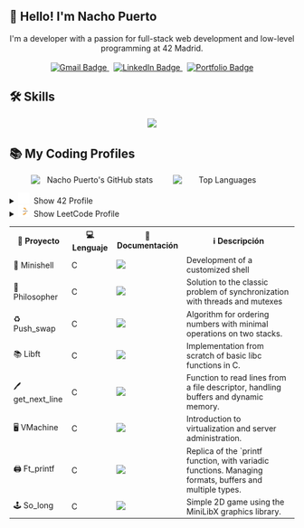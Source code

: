 ## 👋 Hello! I'm Nacho Puerto

<p align="center">
  I'm a developer with a passion for full-stack web development and low-level programming at 42 Madrid.
  <br><br>
  <a href="nachopuerto95@gmail.com">
      <img src="https://custom-icon-badges.demolab.com/badge/Gmail-D14836?logo=gmail&logoColor=fff" alt="Gmail Badge" />
    </a>&nbsp;
    <a href="https://www.linkedin.com/in/nacho-puerto-mendoza-93184b173/">
      <img src="https://custom-icon-badges.demolab.com/badge/LinkedIn-0A66C2?logo=linkedin&logoColor=fff" alt="LinkedIn Badge" />
    </a>&nbsp;
    <a href="https://nachopuertoportfolio.netlify.app/">
      <img src="https://custom-icon-badges.demolab.com/badge/Portfolio-6f42c1?logo=link&logoColor=fff" alt="Portfolio Badge" />
    </a>
</p>

## 🛠️ Skills

<p align="center">
  <a href="https://skillicons.dev">
    <img src="https://skillicons.dev/icons?i=git,github,js,react,nodejs,mongodb,c,cpp,html,css,postman,bash,docker,ubuntu,vim,p5js,ai,ps,xd&perline=12" />
  </a>
</p>

## 📚 My Coding Profiles

<p align="center">
  <img src="https://github-readme-stats.vercel.app/api?username=nachopuerto95&hide_border=true&show_icons=true&theme=react&bg_color=0D1117&icon_color=79ff97" alt="Nacho Puerto's GitHub stats" style="display:inline-block; margin-right:20px; width: 45%;" />
    <img src="https://github-readme-stats.vercel.app/api/top-langs/?username=Nachopuerto95&hide_border=true&bg_color=0D1117&layout=compact&theme=react" alt="Top Languages" style="display:inline-block; width: 35%;" />
</p>


  <details>
    <summary><img src="assets/42-logo.svg" width="20" /> &nbsp;Show 42 Profile</summary>
    <a href="https://github.com/oakoudad/badge42">
      <br>
      <img src="https://badge.mediaplus.ma/darkblue/jpuerto-?1337Badge=off&UM6P=off" />
    </a>
  </details>
  <details>
    <summary><img src="assets/LeetCode_Logo_1.png" width="20" /> &nbsp;Show LeetCode Profile</summary>
    <a href="https://leetcode.com/u/nachopuerto95/">
       <br>
      <img src="https://leetcard.jacoblin.cool/Nachopuerto95?theme=nord" />
    </a>
  </details>


</table>


<table align="center">
  <tr>
    <th>📁 Proyecto</th>
    <th>💻 Lenguaje</th>
    <th>🔗 Documentación</th>
    <th>ℹ️ Descripción</th>
  </tr>
    <tr>
    <td>🐚 Minishell</td>
    <td>C</td>
    <td><a href="https://github.com/Nachopuerto95/minishell"><img src="https://img.shields.io/badge/View-Repo-blue?style=flat&logo=github" /></a></td>
    <td>
        Development of a customized shell
    </td>
  </tr>
   <tr>
    <td>🍝 Philosopher</td>
    <td>C</td>
    <td><a href="https://github.com/Nachopuerto95/philosophers"><img src="https://img.shields.io/badge/View-Repo-blue?style=flat&logo=github" /></a></td>
    <td>
        Solution to the classic problem of synchronization with threads and mutexes
    </td>
  </tr>
    <tr>
    <td>♻️ Push_swap</td>
    <td>C</td>
    <td><a href="https://github.com/Nachopuerto95/push_swap"><img src="https://img.shields.io/badge/View-Repo-blue?style=flat&logo=github" /></a></td>
    <td>
        Algorithm for ordering numbers with minimal operations on two stacks.
    </td>
  </tr>
  <tr>
    <td>📚 Libft</td>
    <td>C</td>
    <td><a href="https://github.com/Nachopuerto95/libft"><img src="https://img.shields.io/badge/View-Repo-blue?style=flat&logo=github" /></a></td>
    <td>
        Implementation from scratch of basic libc functions in C.
    </td>
  </tr>
  <tr>
    <td>🖊get_next_line</td>
    <td>C</td>
    <td><a href="https://github.com/Nachopuerto95/get_next_line"><img src="https://img.shields.io/badge/View-Repo-blue?style=flat&logo=github" /></a></td>
    <td>
        Function to read lines from a file descriptor, handling buffers and dynamic memory.    
    </td>
  </tr>
  <tr>
    <td>🖥️ VMachine</td>
    <td>C</td>
    <td><a href="#"><img src="https://img.shields.io/badge/View-Repo-blue?style=flat&logo=github" /></a></td>
    <td>
        Introduction to virtualization and server administration.
    </td>
  </tr>
  <tr>
    <td>🖨️ Ft_printf</td>
    <td>C</td>
    <td><a href="https://github.com/Nachopuerto95/ft_printf"><img src="https://img.shields.io/badge/View-Repo-blue?style=flat&logo=github" /></a></td>
    <td>
        Replica of the `printf function, with variadic functions. Managing formats, buffers and multiple types.
    </td>
  </tr>
  <tr>
    <td>🕹️ So_long</td>
    <td>C</td>
    <td><a href="https://github.com/Nachopuerto95/so_long"><img src="https://img.shields.io/badge/View-Repo-blue?style=flat&logo=github" /></a></td>
    <td>
        Simple 2D game using the MiniLibX graphics library.
    </td>
  </tr>
</table>




